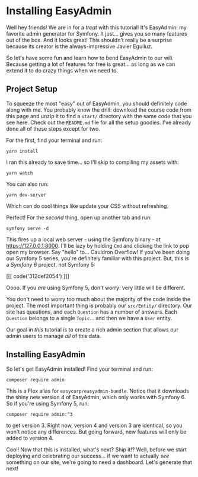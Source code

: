 # Installing EasyAdmin

Well hey friends! We are in for a *treat* with this tutorial! It's EasyAdmin: my
favorite admin generator for Symfony. It just... gives you so many features out of
the box. And it looks great! This shouldn't really be a surprise because its creator
is the always-impressive Javier Eguiluz.

So let's have some fun and learn how to bend EasyAdmin to our will. Because getting
a lot of features for free is great... as long as we can extend it to do crazy
things when we need to.

## Project Setup

To squeeze the most "easy" out of EasyAdmin, you should definitely code along with me.
You probably know the drill: download the course code from this page and unzip it to
find a `start/` directory with the same code that you see here. Check out the
`README.md` file for all the setup goodies. I've already done all of these steps
except for two.

For the first, find your terminal and run:

```terminal
yarn install
```

I ran this already to save time... so I'll skip to compiling my assets with:

```terminal
yarn watch
```

You can also run:

```terminal
yarn dev-server
```

Which can do cool things like update your CSS without refreshing.

Perfect! For the *second* thing, open up another tab and run:

```terminal
symfony serve -d
```

This fires up a local web server - using the Symfony binary - at
https://127.0.0.1:8000. I'll be lazy by holding `Cmd` and clicking the link to pop
open my browser. Say "hello" to... Cauldron Overflow! If you've been doing our
Symfony 5 series, you're definitely familiar with this project. But, this
is a *Symfony 6* project, not Symfony 5:

[[[ code('312def2054') ]]]

Oooo. If you *are* using Symfony 5, don't worry: very little will be different.

You don't need to worry too much about the majority of the code inside the project. The
most important thing is probably our `src/Entity/` directory. Our site has questions,
and each `Question` has a number of answers. Each `Question` belongs to a single
`Topic`... and then we have a `User` entity.

Our goal in *this* tutorial is to create a rich admin section that allows our admin
users to manage *all* of this data.

## Installing EasyAdmin

So let's get EasyAdmin installed! Find your terminal and run:

```terminal
composer require admin
```

This is a Flex alias for `easycorp/easyadmin-bundle`. Notice that it downloads the
shiny new version *4* of EasyAdmin, which only works with Symfony 6. So if you're using
Symfony 5, run:

```
composer require admin:^3
```

to get version 3. Right now, version 4 and version 3 are identical,
so you won't notice any differences. But going forward, new features will only be
added to version 4.

Cool! Now that this is installed, what's next? Ship it!? Well, before we start
deploying and celebrating our success... if we want to actually *see* something
on our site, we're going to need a dashboard. Let's generate that next!
